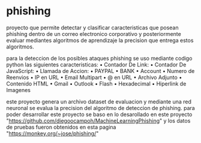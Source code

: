 # phishing

proyecto que permite detectar y clasificar caracteristicas que posean phishing dentro de un correo electronico corporativo y posteriormente evaluar mediantes algoritmos de aprendizaje la precision que entrega estos algoritmos.

para la deteccion de los posibles ataques phishing se uso mediante codigo python las siguientes caracteristicas: 
•	Contador De Link:
•	Contador De JavaScript:
•	Llamada de Accion:
•	PAYPAL
•	BANK
•	Account
•	Numero de Reenvios
•	IP en URL
•	Email Multipart
•	@ en URL
•	Archivo Adjunto
•	Contenido HTML
•	Gmail
•	Outlook
•	Flash
•	Hexadecimal
•	Hiperlink de Imagenes

este proyecto genera un archivo dataset de evaluacion y mediante una red neuronal se evalua la precision del algoritmo de deteccion de phishing.
para poder desarrollar este proyecto se baso en lo desarollado en este proyecto "https://github.com/diegoocampoh/MachineLearningPhishing" y los datos de pruebas fueron obtenidos en esta pagina "https://monkey.org/~jose/phishing/"
